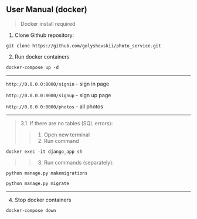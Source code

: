 ## User Manual (docker)

> Docker install required

1. Clone Github repository:

````
git clone https://github.com/golyshevskii/photo_service.git
````
2. Run docker containers 
``` 
docker-compose up -d
```

***
```http://0.0.0.0:8000/signin``` - sign in page

```http://0.0.0.0:8000/signup``` - sign up page

```http://0.0.0.0:8000/photos``` - all photos
***

> 3.1. If there are no tables (SQL errors):
>> 1. Open new terminal
>> 2. Run command
```
docker exec -it django_app sh
```
>> 3. Run commands (separately):
```
python manage.py makemigrations
```
```
python manage.py migrate
```
***

4. Stop docker containers
```
docker-compose down
```